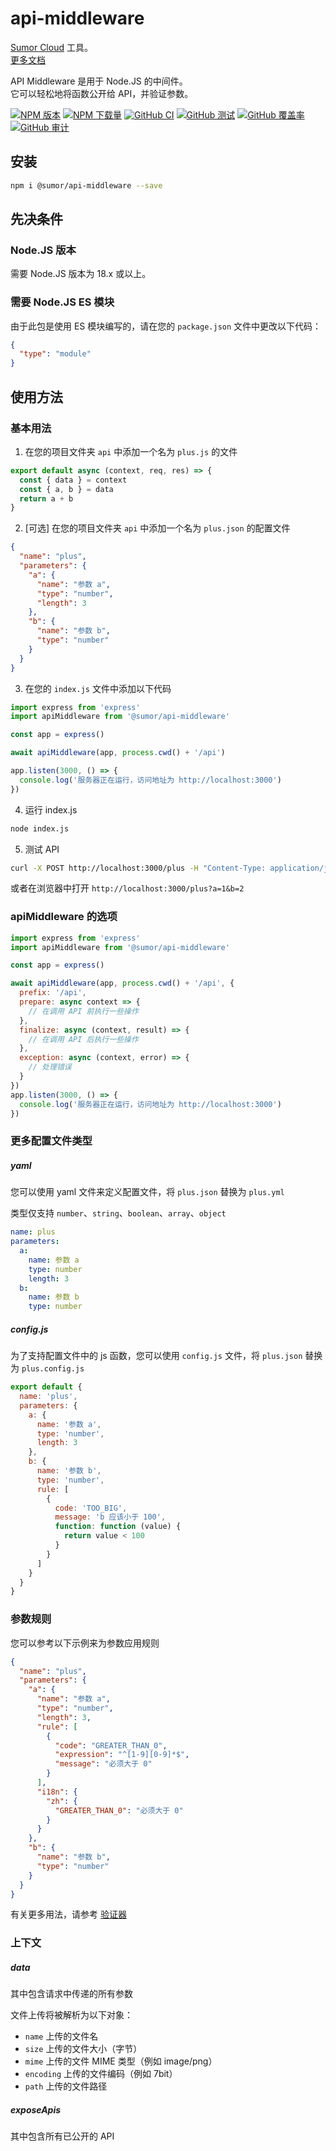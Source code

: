 # api-middleware

[Sumor Cloud](https://sumor.cloud) 工具。  
[更多文档](https://sumor.cloud/api-middleware)

API Middleware 是用于 Node.JS 的中间件。  
它可以轻松地将函数公开给 API，并验证参数。

[![NPM 版本](https://img.shields.io/npm/v/@sumor/api-middleware?logo=npm&label=NPM)](https://www.npmjs.com/package/@sumor/api-middleware)
[![NPM 下载量](https://img.shields.io/npm/dw/@sumor/api-middleware?logo=npm&label=Downloads)](https://www.npmjs.com/package/@sumor/api-middleware)
[![GitHub CI](https://img.shields.io/github/actions/workflow/status/sumor-cloud/api-middleware/ci.yml?logo=github&label=CI)](https://github.com/sumor-cloud/api-middleware/actions/workflows/ci.yml)
[![GitHub 测试](https://img.shields.io/github/actions/workflow/status/sumor-cloud/api-middleware/ut.yml?logo=github&label=Test)](https://github.com/sumor-cloud/api-middleware/actions/workflows/ut.yml)
[![GitHub 覆盖率](https://img.shields.io/github/actions/workflow/status/sumor-cloud/api-middleware/coverage.yml?logo=github&label=Coverage)](https://github.com/sumor-cloud/api-middleware/actions/workflows/coverage.yml)
[![GitHub 审计](https://img.shields.io/github/actions/workflow/status/sumor-cloud/api-middleware/audit.yml?logo=github&label=Audit)](https://github.com/sumor-cloud/api-middleware/actions/workflows/audit.yml)

## 安装

```bash
npm i @sumor/api-middleware --save
```

## 先决条件

### Node.JS 版本

需要 Node.JS 版本为 18.x 或以上。

### 需要 Node.JS ES 模块

由于此包是使用 ES 模块编写的，请在您的 `package.json` 文件中更改以下代码：

```json
{
  "type": "module"
}
```

## 使用方法

### 基本用法

1. 在您的项目文件夹 `api` 中添加一个名为 `plus.js` 的文件

```js
export default async (context, req, res) => {
  const { data } = context
  const { a, b } = data
  return a + b
}
```

2. [可选] 在您的项目文件夹 `api` 中添加一个名为 `plus.json` 的配置文件

```json
{
  "name": "plus",
  "parameters": {
    "a": {
      "name": "参数 a",
      "type": "number",
      "length": 3
    },
    "b": {
      "name": "参数 b",
      "type": "number"
    }
  }
}
```

3. 在您的 `index.js` 文件中添加以下代码

```javascript
import express from 'express'
import apiMiddleware from '@sumor/api-middleware'

const app = express()

await apiMiddleware(app, process.cwd() + '/api')

app.listen(3000, () => {
  console.log('服务器正在运行，访问地址为 http://localhost:3000')
})
```

4. 运行 index.js

```bash
node index.js
```

5. 测试 API

```bash
curl -X POST http://localhost:3000/plus -H "Content-Type: application/json" -d '{"a": 1, "b": 2}'
```

或者在浏览器中打开 `http://localhost:3000/plus?a=1&b=2`

### apiMiddleware 的选项

```javascript
import express from 'express'
import apiMiddleware from '@sumor/api-middleware'

const app = express()

await apiMiddleware(app, process.cwd() + '/api', {
  prefix: '/api',
  prepare: async context => {
    // 在调用 API 前执行一些操作
  },
  finalize: async (context, result) => {
    // 在调用 API 后执行一些操作
  },
  exception: async (context, error) => {
    // 处理错误
  }
})
app.listen(3000, () => {
  console.log('服务器正在运行，访问地址为 http://localhost:3000')
})
```

### 更多配置文件类型

##### yaml

您可以使用 yaml 文件来定义配置文件，将 `plus.json` 替换为 `plus.yml`

类型仅支持 `number`、`string`、`boolean`、`array`、`object`

```yaml
name: plus
parameters:
  a:
    name: 参数 a
    type: number
    length: 3
  b:
    name: 参数 b
    type: number
```

##### config.js

为了支持配置文件中的 js 函数，您可以使用 `config.js` 文件，将 `plus.json` 替换为 `plus.config.js`

```javascript
export default {
  name: 'plus',
  parameters: {
    a: {
      name: '参数 a',
      type: 'number',
      length: 3
    },
    b: {
      name: '参数 b',
      type: 'number',
      rule: [
        {
          code: 'TOO_BIG',
          message: 'b 应该小于 100',
          function: function (value) {
            return value < 100
          }
        }
      ]
    }
  }
}
```

### 参数规则

您可以参考以下示例来为参数应用规则

```json
{
  "name": "plus",
  "parameters": {
    "a": {
      "name": "参数 a",
      "type": "number",
      "length": 3,
      "rule": [
        {
          "code": "GREATER_THAN_0",
          "expression": "^[1-9][0-9]*$",
          "message": "必须大于 0"
        }
      ],
      "i18n": {
        "zh": {
          "GREATER_THAN_0": "必须大于 0"
        }
      }
    },
    "b": {
      "name": "参数 b",
      "type": "number"
    }
  }
}
```

有关更多用法，请参考 [验证器](https://sumor.cloud/validator/)

### 上下文

##### data

其中包含请求中传递的所有参数

文件上传将被解析为以下对象：

- `name` 上传的文件名
- `size` 上传的文件大小（字节）
- `mime` 上传的文件 MIME 类型（例如 image/png）
- `encoding` 上传的文件编码（例如 7bit）
- `path` 上传的文件路径

##### exposeApis

其中包含所有已公开的 API

